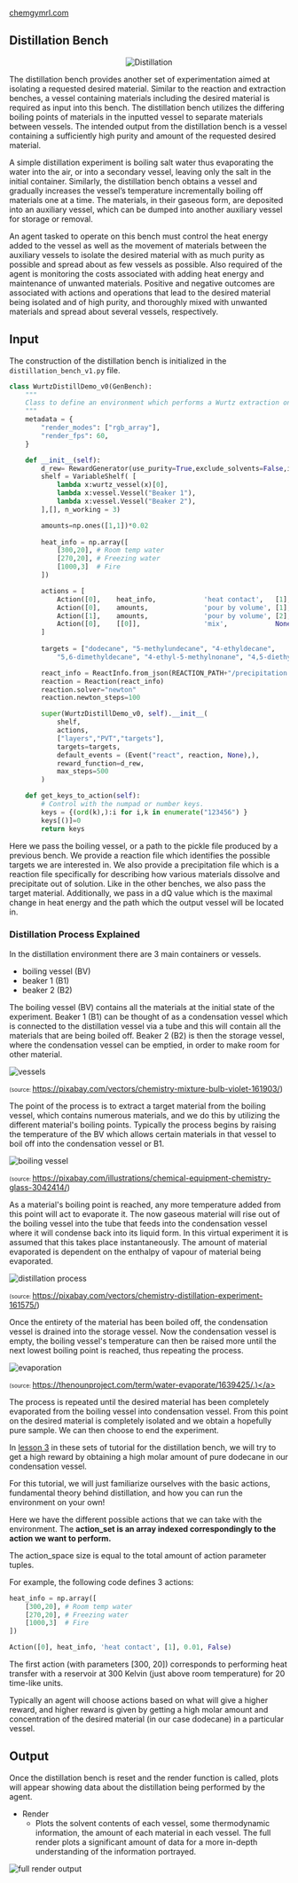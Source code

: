 [chemgymrl.com](https://chemgymrl.com/)

## Distillation Bench

<span style="display:block;text-align:center">![Distillation](tutorial_figures/distillation.png)

The distillation bench provides another set of experimentation aimed at isolating a requested desired material. Similar to the reaction and extraction benches, a vessel containing materials including the desired material is required as input into this bench. The distillation bench utilizes the differing boiling points of materials in the inputted vessel to separate materials between vessels. The intended output from the distillation bench is a vessel containing a sufficiently high purity and amount of the requested desired material.
 
A simple distillation experiment is boiling salt water thus evaporating the water into the air, or into a secondary vessel, leaving only the salt in the initial container. Similarly, the distillation bench obtains a vessel and gradually increases the vessel’s temperature incrementally boiling off materials one at a time. The materials, in their gaseous form, are deposited into an auxiliary vessel, which can be dumped into another auxiliary vessel for storage or removal.

An agent tasked to operate on this bench must control the heat energy added to the vessel as well as the movement of materials between the auxiliary vessels to isolate the desired material with as much purity as possible and spread about as few vessels as possible. Also required of the agent is monitoring the costs associated with adding heat energy and maintenance of unwanted materials. Positive and negative outcomes are associated with actions and operations that lead to the desired material being isolated and of high purity, and thoroughly mixed with unwanted materials and spread about several vessels, respectively.

## Input 

The construction of the distillation bench is initialized in the `distillation_bench_v1.py` file.

```python
class WurtzDistillDemo_v0(GenBench):
    """
    Class to define an environment which performs a Wurtz extraction on materials in a vessel.
    """
    metadata = {
        "render_modes": ["rgb_array"],
        "render_fps": 60,
    }

    def __init__(self):
        d_rew= RewardGenerator(use_purity=True,exclude_solvents=False,include_dissolved=True)
        shelf = VariableShelf( [
            lambda x:wurtz_vessel(x)[0],
            lambda x:vessel.Vessel("Beaker 1"),
            lambda x:vessel.Vessel("Beaker 2"),
        ],[], n_working = 3)

        amounts=np.ones([1,1])*0.02
        
        heat_info = np.array([
            [300,20], # Room temp water
            [270,20], # Freezing water
            [1000,3]  # Fire
        ])

        actions = [
            Action([0],    heat_info,            'heat contact',   [1],   0.01,   False),
            Action([0],    amounts,              'pour by volume', [1],   0.01,   False),
            Action([1],    amounts,              'pour by volume', [2],   0.01,   False),
            Action([0],    [[0]],                'mix',            None,  0,      True)
        ]
        
        targets = ["dodecane", "5-methylundecane", "4-ethyldecane",
            "5,6-dimethyldecane", "4-ethyl-5-methylnonane", "4,5-diethyloctane", "NaCl"]

        react_info = ReactInfo.from_json(REACTION_PATH+"/precipitation.json")
        reaction = Reaction(react_info)
        reaction.solver="newton"
        reaction.newton_steps=100

        super(WurtzDistillDemo_v0, self).__init__(
            shelf,
            actions,
            ["layers","PVT","targets"],
            targets=targets,
            default_events = (Event("react", reaction, None),),
            reward_function=d_rew,
            max_steps=500
        )

    def get_keys_to_action(self):
        # Control with the numpad or number keys.
        keys = {(ord(k),):i for i,k in enumerate("123456") }
        keys[()]=0
        return keys
```

Here we pass the boiling vessel, or a path to the pickle file produced by a previous bench. We provide a reaction
file which identifies the possible targets we are interested in. We also provide a precipitation file which is a
reaction file specifically for describing how various materials dissolve and precipitate out of solution. Like in
the other benches, we also pass the target material. Additionally, we pass in a dQ value which is the maximal change
in heat energy and the path which the output vessel will be located in.

### Distillation Process Explained

In the distillation environment there are 3 main containers or vessels.

- boiling vessel (BV)
- beaker 1       (B1)
- beaker 2       (B2)

The boiling vessel (BV) contains all the materials at the initial state of the experiment. Beaker 1 (B1) can be thought of as a  condensation vessel which is connected to the distillation vessel via a tube and this will contain all the materials that are being boiled off. Beaker 2 (B2) is then the storage vessel, where the condensation vessel can be emptied, in order to make room for other material.

![vessels](https://cdn.pixabay.com/photo/2013/07/13/13/59/chemistry-161903__340.png)

<a style="font-size: 10px">(source: https://pixabay.com/vectors/chemistry-mixture-bulb-violet-161903/)</a>

The point of the process is to extract a target material from the boiling vessel, which contains numerous materials, and we do this by utilizing the different material's boiling points. Typically the process begins by raising the temperature of the BV which allows certain materials in that vessel to boil off into the condensation vessel or B1.

![boiling vessel](https://cdn.pixabay.com/photo/2017/12/27/10/57/chemical-3042414_960_720.png)

<a style="font-size: 10px">(source: https://pixabay.com/illustrations/chemical-equipment-chemistry-glass-3042414/)</a>

As a material's boiling point is reached, any more temperature added from this point will act to evaporate it. The now gaseous material will rise out of the boiling vessel into the tube that feeds into the condensation vessel where it will condense back into its liquid form. In this virtual experiment  it is assumed that this takes place instantaneously. The amount of material evaporated is dependent on the enthalpy of vapour of material being evaporated.

![distillation process](https://cdn.pixabay.com/photo/2013/07/13/13/48/chemistry-161575_960_720.png)

<a style="font-size: 10px">(source: https://pixabay.com/vectors/chemistry-distillation-experiment-161575/)</a>

Once the entirety of the material has been boiled off, the condensation vessel is drained into the storage vessel. Now
the condensation vessel is empty, the boiling vessel's temperature can then be raised more until the next lowest boiling point is reached, thus repeating the process.

![evaporation](https://static.thenounproject.com/png/1639425-200.png)

<a style="font-size: 10px">(source: https://thenounproject.com/term/water-evaporate/1639425/.)</a>

The process is repeated until the desired material has been completely evaporated from the boiling vessel into  condensation vessel. From this point on the desired material is completely isolated and we obtain a hopefully pure sample. We can then choose to end the experiment.

In [lesson 3](https://chemgymrl.readthedocs.io/en/latest/lesson_3_distillation/) in these sets of tutorial for the distillation bench, we will try to get a high reward by obtaining a high molar amount of pure dodecane in our condensation vessel.

For this tutorial, we will just familiarize ourselves with the basic actions, fundamental theory behind distillation, and how you can run the environment on your own!

Here we have the different possible actions that we can take with the environment. The **action_set is an array indexed correspondingly to the action we want to perform.**

The action_space size is equal to the total amount of action parameter tuples.


For example, the following code defines 3 actions: 

```python
heat_info = np.array([
    [300,20], # Room temp water
    [270,20], # Freezing water
    [1000,3]  # Fire
])

Action([0], heat_info, 'heat contact', [1], 0.01, False)

```

The first action (with parameters [300, 20]) corresponds to performing heat transfer with a reservoir at 300 Kelvin (just above room temperature) for 20 time-like units.

Typically an agent will choose actions based on what will give a higher reward, and higher reward is given by getting a high molar amount and concentration of the desired material (in our case dodecane) in a particular vessel.

## Output

Once the distillation bench is reset and the render function is called, plots will appear showing data about the distillation 
being performed by the agent.

- Render
    -  Plots the solvent contents of each vessel, some thermodynamic information, the amount of each material in each vessel.
    The full render plots a significant amount of data for a more in-depth understanding of the information portrayed.

![full render output](tutorial_figures/distillation/full_render_distillation.png)

